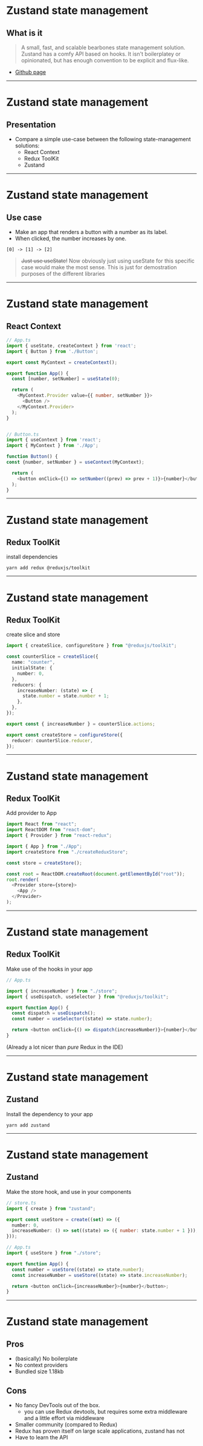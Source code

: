 # Zustand state management

## What is it

> A small, fast, and scalable bearbones state management solution.
> Zustand has a comfy API based on hooks.
> It isn't boilerplatey or opinionated, but has enough convention to be explicit and flux-like.

- [Github page](https://github.com/pmndrs/zustand)

---

# Zustand state management

## Presentation

- Compare a simple use-case between the following state-management solutions:
  - React Context
  - Redux ToolKit
  - Zustand

---

# Zustand state management

## Use case

- Make an app that renders a button with a number as its label.
- When clicked, the number increases by one.

`[0] -> [1] -> [2]`

> ~~Just use useState!~~
> Now obviously just using useState for this specific case would make the most sense.
> This is just for demostration purposes of the different libraries

---

# Zustand state management

## React Context

```typescript
// App.ts
import { useState, createContext } from 'react';
import { Button } from './Button';

export const MyContext = createContext();

export function App() {
  const [number, setNumber] = useState(0);

  return (
    <MyContext.Provider value={{ number, setNumber }}>
      <Button />
    </MyContext.Provider>
  );
}


// Button.ts
import { useContext } from 'react';
import { MyContext } from './App';

function Button() {
const {number, setNumber } = useContext(MyContext);

  return (
    <button onClick={() => setNumber((prev) => prev + 1)}>{number}</button>;
  );
}
```

---

# Zustand state management

## Redux ToolKit

install dependencies

`yarn add redux @reduxjs/toolkit`

---

# Zustand state management

## Redux ToolKit

create slice and store

```typescript
import { createSlice, configureStore } from "@reduxjs/toolkit";

const counterSlice = createSlice({
  name: "counter",
  initialState: {
    number: 0,
  },
  reducers: {
    increaseNumber: (state) => {
      state.number = state.number + 1;
    },
  },
});

export const { increaseNumber } = counterSlice.actions;

export const createStore = configureStore({
  reducer: counterSlice.reducer,
});
```

---

# Zustand state management

## Redux ToolKit

Add provider to App

```typescript
import React from "react";
import ReactDOM from "react-dom";
import { Provider } from "react-redux";

import { App } from "./App";
import createStore from "./createReduxStore";

const store = createStore();

const root = ReactDOM.createRoot(document.getElementById("root"));
root.render(
  <Provider store={store}>
    <App />
  </Provider>
);
```

---

# Zustand state management

## Redux ToolKit

Make use of the hooks in your app

```typescript
// App.ts

import { increaseNumber } from "./store";
import { useDispatch, useSelector } from "@reduxjs/toolkit";

export function App() {
  const dispatch = useDispatch();
  const number = useSelector((state) => state.number);

  return <button onClick={() => dispatch(increaseNumber)}>{number}</button>;
}
```

(Already a lot nicer than _pure_ Redux in the IDE)

---

# Zustand state management

## Zustand

Install the dependency to your app

`yarn add zustand`

---

# Zustand state management

## Zustand

Make the store hook, and use in your components

```typescript
// store.ts
import { create } from "zustand";

export const useStore = create((set) => ({
  number: 0,
  increaseNumber: () => set((state) => ({ number: state.number + 1 })),
}));

// App.ts
import { useStore } from "./store";

export function App() {
  const number = useStore((state) => state.number);
  const increaseNumber = useStore((state) => state.increaseNumber);

  return <button onClick={increaseNumber}>{number}</button>;
}
```

---

# Zustand state management

## Pros

- (basically) No boilerplate
- No context providers
- Bundled size 1.18kb

## Cons

- No fancy DevTools out of the box.
  - you can use Redux devtools, but requires some extra middleware and a little effort via middleware
- Smaller community (compared to Redux)
- Redux has proven itself on large scale applications, zustand has not
- Have to learn the API
